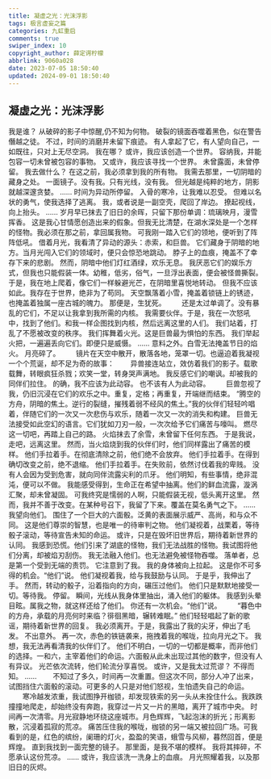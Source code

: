 ```yaml
---
title: 凝虚之光：光沫浮影
tags: 极言虚妄之篇
categories: 九虹重启
comments: true
swiper_index: 10
copyright_author: 薛定谔柠檬
abbrlink: 9060a028
date: 2023-07-05 18:50:40
updated: 2024-09-01 18:50:40
---
```

##  凝虚之光：光沫浮影


我是谁？
从破碎的影子中惊醒,仍不知为何物。
破裂的镜面吞噬着黑色，似在警告僭越之徒。
不过，时间的消磨并未留下痕迹。
有人拿起了它，有人望向自己，一如既往，只对上无尽空洞。
我在哪？
或许，我应该创造一个世界。
容纳我，并能包容一切未曾被包容的事物。
又或许，我应该寻找一个世界。
未曾露面，未曾停留。
我去做什么？
在这之前，我必须拿到我的所有物。
我需去那里，一切阴暗的藏身之处。
一面镜子。没有我。只有光线，没有我。
但光越是纯粹的地方，阴影就越深邃贪婪。
......
时间为异动所停留。
入骨的寒冷，让我难以忍受。
但难以名状的勇气，使我选择了逃离。
我，或者说是一副空壳，爬回了岸边。
撩起视线，向上抬头。
......
岁月早已抹去了旧日的余晖，只留下那份单调：琉璃映月，漫雪挥香。
这是我心甘情愿创造出来的假象。但我无比清楚，在湖水深处是一个怎样的怪物。我必须在那之前，拿回属我物。
可我刚一踏入它们的领地，便听到了阵阵低吼。
借着月光，我看清了异动的源头：赤索，和巨兽。
它们藏身于阴暗的地方。当月光闯入它们的领域时，便只会惊恐地跳动。
脖子上的血痕，掩盖不了幸存下来的悲剧。
然而，阴暗中他们灯红酒绿，欢乐无息。
我厌恶它们的娱乐方式，但我也只能假装一体。幼稚，低劣，俗气，一旦浮出表面，便会被怪兽撕裂。
于是，我在地上爬着，像它们一样躲避光芒，在阴暗里喜悦地转动。
但我不应该如此。我存在于世界，绝非为了苟同。
天空飘落着小雪，掩盖着锁链上的锈迹，也掩盖着独属一座古城的魄力。
那便是，生犹死。
　　还是太过单调了。没有暴乱的它们，不足以让我拿到我所需的内核。
我需要伙伴。于是，我在一次怒吼中，找到了他们。和我一样企图找到内核，然后远离这里的人们。
我们站着，打乱了不愿被改变的秩序。
我们挥舞着火光。这是巨兽最为惧怕的东西。
我们举起火把，一遍遍丢向它们。即便只是威慑。
......
意料之外。白雪无法掩盖节日的焰火。
月亮碎了。
　　镜片在天空中散开，散落各地，笼罩一切。也逼迫着我凝视一个个荒诞，却不足为奇的故事：
　　异兽接连站立，效仿着我们的影子。载歌载舞，转眼疯狂杀戮；欢笑一堂，转身哭声满地。
我反感它们的嘲讽。却被我的同伴们拉住。
的确，我不应该为此动容。
也不该有人为此动容。
　　巨兽忽视了我，仍旧沉浸在它们的欢乐之中。重复，定格；再重复，开端继而结束。
“腾空的方舟，阴暗的焦土。逆行的裂缝，摧残着弱不经风的焦土。”我的伙伴们轻轻吟唱着，伴随它们的一次又一次悲伤与欢乐，随着一次又一次的消失和构建。
巨兽无法接受如此空幻的语言。它们犹如刀刃一般，一次次给予它们痛苦与嚎叫。
燃尽这一切吧，再踏上自己的路。
火焰抹去了余雪，未曾留下任何东西。
于是我说，走吧，远离这里。
然而，当火焰烧到我的伙伴们时，他们同样露出了痛苦的模样。
他们手拉着手。在彻底清除之前，他们绝不会放弃。
他们手拉着手。在得到确切改变之前，绝不退缩。
他们手拉着手。在失败前，依然讨伐着我的卑贱。
没有人会因为受到危害，就向同伴流露尖利的爪牙。
他们明知，有些事情，绝非混沌，便可以不做。
我能感受得到，生命正在希望中抽离。他们的鲜血流露，漩涡汇聚，却未曾凝固。
可我终究是懦弱的人啊，只能假装无视，低头离开这里。
然而，我并不善于改变。在某种号召下，我留了下来。覆盖在莫名勇气之下。
......
我望向他们。
围住了一个巨大的六面骰。泛黄的表面展示威严、高尚，和与众不同。
这是他们尊崇的智慧，也是唯一的待审判之物。
他们凝视着，战栗着，等待骰子滚动，等待宣告未知的命运。
或许，只是在毁坏旧世界后，期待着新世界的认同。
我感到恐慌。他们引来了湖底的怪物，我们无法战胜的怪物。我试图将他们分离，却被焰刃刮伤。
我无法融入他们。也无法避免被怪物吞噬。
落单者，总是第一个受到无端的责罚。
它注意到了我。
我的身体被向上拉起。
这是你不可多得的机会。“他们”说。
他们凝视着我，给与我鼓励与认同。
于是乎，我伸出了手。
然而，转动的骰子，沿着指向的方向，碾压过他们。
他们只是默默地接受一切。等待我。
停留。
瞬间，光线从我身体里抽出，涌入他们的躯体。
我感到头晕目眩。属我之物，就这样还给了他们。
你还有一次机会。“他们”说。
　　“暮色中的方舟，承载的月亮何时来临？徘徊黑暗，辗转难眠。”
他们轻轻唱起了新的歌谣，期待着新世界的回复。
我必须离开。于是，我露出了我的尖牙，伸出了毛发。
不出意外。
再一次，赤色的铁链袭来，拖拽着我的喉咙，拉向月光之下。
我想，我无法再看清我的伙伴们了。
他们不明白，一切的一切都是概率，而非他们的选择。一和六，主宰着他们的命运。六面骰从此未出现过其他的数字，但没有人有异议。
光芒依次流转，他们轮流分享喜悦。
或许，又是我太过荒谬？
不得而知。
......
　　不知过了多久，时间再一次重置。但这次不同，部分人冲了出来，试图挡住六面骰的滚动。可更多的人只是对他们怒视，生怕遗失自己的命运。
　　寒冷越发浓重，我试图挣开枷锁，却发现铁索的另一头从未拴住什么。我跌跌撞撞地爬走，却始终没有奔跑，我穿过一片又一片的黑暗，离开了城市中央。
时间再一次清零。月光寂静地环绕这座城市。月色辉辉，飞起泡沫的折光；形离影散，沉浸着孤寂的荒凉。
痛苦压住我的喉咙，枷锁的另一端又被拉回广场。可我看到的是，红色的缤纷，阑珊的灯火，盈盈的笑语，蛾雪与风柳，暮然回首，便是辉煌。
直到我找到一面完整的镜子。
那里面，是我不堪的模样。
我将其摔碎，不愿承认这份荒凉。
......
或许，我应该洗一洗身上的血痕。
月光照耀着我，以及那旧日的灰烬。
